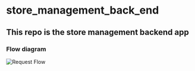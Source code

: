 # store_management_back_end
## This repo is the store management backend app

### Flow diagram
![Request Flow](https://user-images.githubusercontent.com/20832655/230745134-d530912d-3f99-4407-af4b-a30ac5573976.jpg)
